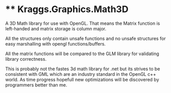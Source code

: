 ** Kraggs.Graphics.Math3D
======================================================================

A 3D Math library for use with OpenGL.
That means the Matrix function is left-handed and 
matrix storage is column major.

All the structures only contain unsafe functions and no unsafe
structures for easy marshalling with opengl functions/buffers.

All the matrix functions will be compared to the GLM library 
for validating library correctness.

This is probably not the fastes 3d math library for .net but its 
strives to be consistent with GML which are an industry standard
in the OpenGL c++ world. As time progress hopefull new optimizations
will be discovered by programmers better than me.